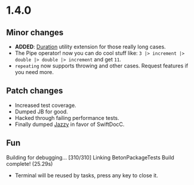 # 1.4.0

## Minor changes

* **ADDED**: [Duration](https://developer.apple.com/documentation/swift/duration) utility extension for those really long cases.
* The Pipe operator! now you can do cool stuff
  like: `3 |> increment |> double |> double |> increment` and get `11`.
* `repeating` now supports throwing and other cases. Request features if you need more.

## Patch changes

* Increased test coverage.
* Dumped JB for good.
* Hacked through failing performance tests.
* Finally dumped [Jazzy](https://github.com/realm/jazzy) in favor of SwiftDocC.

## Fun

Building for debugging...
[310/310] Linking BetonPackageTests
Build complete! (25.29s)

* Terminal will be reused by tasks, press any key to close it.
